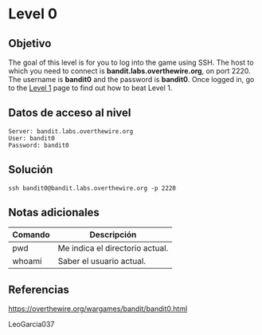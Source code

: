 # Level 0
## Objetivo
The goal of this level is for you to log into the game using SSH. The host to which you need to connect is **bandit.labs.overthewire.org**, on port 2220. The username is **bandit0** and the password is **bandit0**. Once logged in, go to the [Level 1](https://overthewire.org/wargames/bandit/bandit1.html) page to find out how to beat Level 1.
## Datos de acceso al nivel
```
Server: bandit.labs.overthewire.org
User: bandit0
Password: bandit0
```
## Solución
```shell
ssh bandit0@bandit.labs.overthewire.org -p 2220
```
## Notas adicionales
| Comando | Descripción |
|------------------|----------------|
| pwd | Me indica el directorio actual. |
| whoami | Saber el usuario actual. |
## Referencias
https://overthewire.org/wargames/bandit/bandit0.html

LeoGarcia037